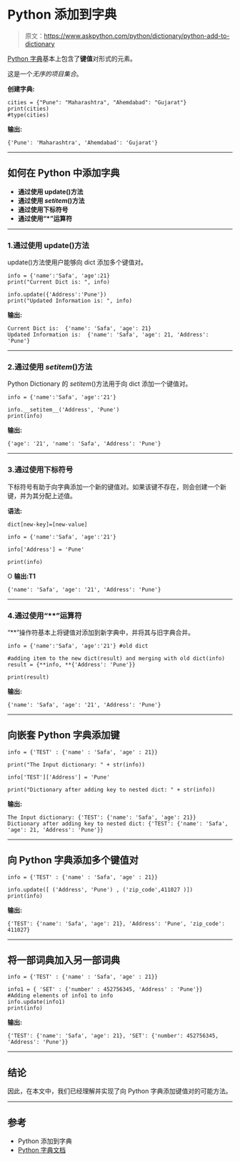 # Python 添加到字典

> 原文：<https://www.askpython.com/python/dictionary/python-add-to-dictionary>

[Python 字典](https://www.askpython.com/python/dictionary/python-dictionary-dict-tutorial)基本上包含了**键值**对形式的元素。

这是一个*无序的项目集合*。

**创建字典:**

```
cities = {"Pune": "Maharashtra", "Ahemdabad": "Gujarat"}
print(cities)
#type(cities)

```

**输出:**

```
{'Pune': 'Maharashtra', 'Ahemdabad': 'Gujarat'}
```

* * *

## 如何在 Python 中添加字典

*   **通过使用 update()方法**
*   **通过使用 _setitem_()方法**
*   **通过使用下标符号**
*   **通过使用“*”运算符**

* * *

### 1.通过使用 update()方法

update()方法使用户能够向 dict 添加多个键值对。

```
info = {'name':'Safa', 'age':21} 
print("Current Dict is: ", info) 

info.update({'Address':'Pune'}) 
print("Updated Information is: ", info) 

```

**输出:**

```
Current Dict is:  {'name': 'Safa', 'age': 21}
Updated Information is:  {'name': 'Safa', 'age': 21, 'Address': 'Pune'}
```

* * *

### 2.通过使用 _setitem_()方法

Python Dictionary 的 _setitem_()方法用于向 dict 添加一个键值对。

```
info = {'name':'Safa', 'age':'21'} 

info.__setitem__('Address', 'Pune') 
print(info) 

```

**输出:**

```
{'age': '21', 'name': 'Safa', 'Address': 'Pune'}
```

* * *

### 3.通过使用下标符号

下标符号有助于向字典添加一个新的键值对。如果该键不存在，则会创建一个新键，并为其分配上述值。

**语法:**

```
dict[new-key]=[new-value]
```

```
info = {'name':'Safa', 'age':'21'} 

info['Address'] = 'Pune'

print(info) 

```

O **输出:T1**

```
{'name': 'Safa', 'age': '21', 'Address': 'Pune'}
```

* * *

### 4.通过使用“**”运算符

“**”操作符基本上将键值对添加到新字典中，并将其与旧字典合并。

```
info = {'name':'Safa', 'age':'21'} #old dict

#adding item to the new dict(result) and merging with old dict(info)  
result = {**info, **{'Address': 'Pune'}}  

print(result) 

```

**输出:**

```
{'name': 'Safa', 'age': '21', 'Address': 'Pune'}
```

* * *

## 向嵌套 Python 字典添加键

```
info = {'TEST' : {'name' : 'Safa', 'age' : 21}} 

print("The Input dictionary: " + str(info)) 

info['TEST']['Address'] = 'Pune'

print("Dictionary after adding key to nested dict: " + str(info)) 

```

**输出:**

```
The Input dictionary: {'TEST': {'name': 'Safa', 'age': 21}}
Dictionary after adding key to nested dict: {'TEST': {'name': 'Safa', 'age': 21, 'Address': 'Pune'}}
```

* * *

## 向 Python 字典添加多个键值对

```
info = {'TEST' : {'name' : 'Safa', 'age' : 21}} 

info.update([ ('Address', 'Pune') , ('zip_code',411027 )])
print(info)

```

**输出:**

```
{'TEST': {'name': 'Safa', 'age': 21}, 'Address': 'Pune', 'zip_code': 411027}
```

* * *

## 将一部词典加入另一部词典

```
info = {'TEST' : {'name' : 'Safa', 'age' : 21}} 

info1 = { 'SET' : {'number' : 452756345, 'Address' : 'Pune'}}
#Adding elements of info1 to info
info.update(info1)
print(info)          

```

**输出:**

```
{'TEST': {'name': 'Safa', 'age': 21}, 'SET': {'number': 452756345, 'Address': 'Pune'}}
```

* * *

## 结论

因此，在本文中，我们已经理解并实现了向 Python 字典添加键值对的可能方法。

* * *

## 参考

*   Python 添加到字典
*   [Python 字典文档](https://docs.python.org/3/tutorial/datastructures.html#dictionaries)